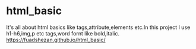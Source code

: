 # html_basic
It's all about html basics like tags,attribute,elements etc.In this project I use h1-h6,img,p etc tags,word fornt like bold,italic. 
https://fuadshezan.github.io/html_basic/
